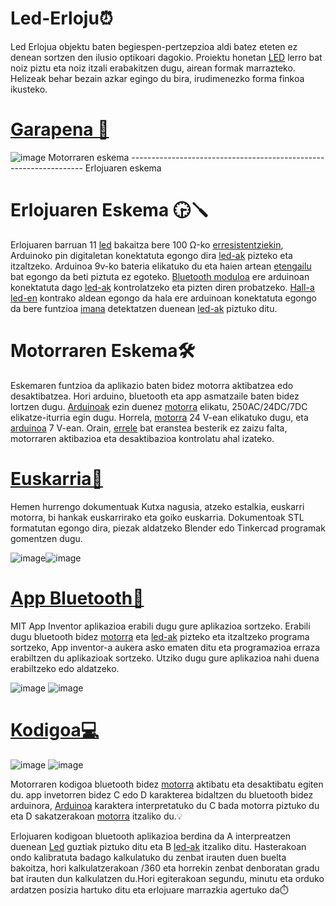 
# 



# Led-Erloju⏰
 Led Erlojua objektu baten begiespen-pertzepzioa aldi batez eteten ez denean sortzen den ilusio optikoari dagokio.  Proiektu honetan [LED](https://github.com/Aketza56/Led-Erloju/wiki/Index) lerro bat noiz piztu eta noiz itzali erabakitzen dugu, airean formak marrazteko. Helizeak behar bezain azkar egingo du bira, irudimenezko forma finkoa ikusteko. 


# [Garapena 📑](https://drive.google.com/drive/folders/10YQQP2nMbpquNxjboK3WSbmJWc6FhIpe)

![image](https://github.com/user-attachments/assets/01d16e11-6be5-4084-8dde-05b0a9261b81)
       Motorraren eskema ------------------------------------------------------------------  Erlojuaren eskema 
# Erlojuaren Eskema 🕞🪛
 Erlojuaren barruan 11 [led](https://github.com/Aketza56/Led-Erloju/wiki/Index) bakaitza bere 100 Ω-ko [erresistentziekin](https://github.com/Aketza56/Led-Erloju/wiki/Index), Arduinoko pin digitaletan konektatuta egongo dira [led-ak](https://github.com/Aketza56/Led-Erloju/wiki/Index) pizteko eta itzaltzeko. Arduinoa 9v-ko bateria elikatuko du eta haien artean [etengailu](https://github.com/Aketza56/Led-Erloju/wiki/Index) bat egongo da beti piztuta ez egoteko. [Bluetooth moduloa](https://github.com/Aketza56/Led-Erloju/wiki/Index) ere arduinoan konektatuta dago [led-ak](https://github.com/Aketza56/Led-Erloju/wiki/Index) kontrolatzeko eta pizten diren probatzeko. [Hall-a](https://github.com/Aketza56/Led-Erloju/wiki/Index) [led-en](https://github.com/Aketza56/Led-Erloju/wiki/Index) kontrako aldean egongo da hala ere arduinoan konektatuta egongo da bere funtzioa [imana](https://github.com/Aketza56/Led-Erloju/wiki/Index) detektatzen duenean [led-ak](https://github.com/Aketza56/Led-Erloju/wiki/Index) piztuko ditu.

# Motorraren Eskema🛠️
 
Eskemaren funtzioa da aplikazio baten bidez motorra aktibatzea edo desaktibatzea. Hori arduino, bluetooth eta app asmatzaile baten bidez lortzen dugu. [Arduinoak](https://github.com/Aketza56/Led-Erloju/wiki/Index) ezin duenez [motorra](https://github.com/Aketza56/Led-Erloju/wiki/Index) elikatu, 250AC/24DC/7DC elikatze-iturria egin dugu. Horrela, [motorra](https://github.com/Aketza56/Led-Erloju/wiki/Index) 24 V-ean elikatuko dugu, eta [arduinoa](https://github.com/Aketza56/Led-Erloju/wiki/Index) 7 V-ean. Orain, [errele](https://github.com/Aketza56/Led-Erloju/wiki/Index) bat eranstea besterik ez zaizu falta, motorraren aktibazioa eta desaktibazioa kontrolatu ahal izateko.

# [Euskarria🔩](https://drive.google.com/drive/folders/1BDREke7AjFSABWm9EOAAKTKNnoIfIV_I)

Hemen hurrengo dokumentuak Kutxa nagusia, atzeko estalkia, euskarri motorra, bi hankak euskarrirako eta goiko euskarria. Dokumentoak STL 
formatutan egongo dira,  piezak aldatzeko Blender edo Tinkercad programak gomentzen dugu.

![image](https://github.com/user-attachments/assets/a0aa64e5-77ad-4ef5-9fcf-5ec280a64c78)![image](https://github.com/user-attachments/assets/8e8acfe5-04f8-49a8-863a-6fab25ad4aa4)





  
# [App Bluetooth📱](https://drive.google.com/file/d/1bZminOzbNWAxiC8cXmrisa90jPiz9Bho/view?usp=drive_link)
MIT App Inventor aplikazioa erabili dugu gure aplikazioa sortzeko. Erabili dugu bluetooth bidez [motorra](https://github.com/Aketza56/Led-Erloju/wiki/Index) eta [led-ak](https://github.com/Aketza56/Led-Erloju/wiki/Index) pizteko eta itzaltzeko programa sortzeko, App inventor-a aukera asko ematen ditu eta programazioa erraza erabiltzen du aplikazioak sortzeko. Utziko dugu gure aplikazioa nahi duena erabiltzeko edo aldatzeko.

![image](https://github.com/user-attachments/assets/a668ef51-843d-4d61-a875-7620a16b1608)
![image](https://github.com/user-attachments/assets/952a41d1-debf-4dbe-a4d2-dc054240ee4f)






# [Kodigoa💻](https://drive.google.com/drive/folders/1gpJUMkuo7wlW5EwYHzGcl60VJTspqivY)
![image](https://github.com/user-attachments/assets/fd6d27b4-c6f1-44f0-8f06-a88a58774402)
![image](https://github.com/user-attachments/assets/684baf37-09ff-43c4-bc8d-2d4e35d96e0f)



Motorraren kodigoa bluetooth bidez [motorra](https://github.com/Aketza56/Led-Erloju/wiki/Index) aktibatu eta desaktibatu egiten du. app invetorren bidez C edo D karakterea bidaltzen du bluetooth bidez arduinora, [Arduinoa](https://github.com/Aketza56/Led-Erloju/wiki/Index) karaktera interpretatuko du C bada motorra piztuko du eta D sakatzerakoan [motorra](https://github.com/Aketza56/Led-Erloju/wiki/Index) itzaliko du.💡

Erlojuaren kodigoan bluetooth aplikazioa berdina da A interpreatzen duenean [Led](https://github.com/Aketza56/Led-Erloju/wiki/Index) guztiak piztuko ditu eta B [led-ak](https://github.com/Aketza56/Led-Erloju/wiki/Index) itzaliko ditu. Hasterakoan ondo kalibratuta badago kalkulatuko du zenbat irauten duen buelta bakoitza, hori kalkulatzerakoan /360 eta horrekin zenbat denboratan gradu bat irauten dun kalkulatzen du.Hori egiterakoan segundu, minutu eta orduko ardatzen posizia hartuko ditu eta erlojuare marrazkia agertuko da⏱️


